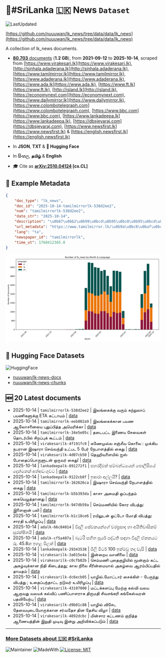 # 📄#SriLanka 🇱🇰 News `Dataset`

![LastUpdated](https://img.shields.io/badge/last_updated-2025--10--14_08:59:10-green)

[https://github.com/nuuuwan/lk_news/tree/data/data/lk_news](https://github.com/nuuuwan/lk_news/tree/data/data/lk_news)

A collection of lk_news documents.

- [**80,703** documents](https://github.com/nuuuwan/lk_news/tree/data/data/lk_news) (**1.2 GB**), from **2021-09-12** to **2025-10-14**, scraped from [https://www.virakesari.lk](https://www.virakesari.lk), [http://sinhala.adaderana.lk](http://sinhala.adaderana.lk), [https://www.tamilmirror.lk](https://www.tamilmirror.lk), [https://www.adaderana.lk](https://www.adaderana.lk), [https://www.ada.lk](https://www.ada.lk), [https://www.ft.lk](https://www.ft.lk), [http://island.lk](http://island.lk), [https://economynext.com](https://economynext.com), [https://www.dailymirror.lk](https://www.dailymirror.lk), [https://www.colombotelegraph.com](https://www.colombotelegraph.com), [https://www.bbc.com](https://www.bbc.com), [https://www.lankadeepa.lk](https://www.lankadeepa.lk), [https://dbsjeyaraj.com](https://dbsjeyaraj.com), [https://www.newsfirst.lk](https://www.newsfirst.lk) & [https://english.newsfirst.lk](https://english.newsfirst.lk)

- In **JSON**, **TXT** & **🤗 Hugging Face**

- In **සිංහල**, **தமிழ்** & **English**

- 🎓 Cite as **[arXiv:2510.04124](https://arxiv.org/abs/2510.04124) [cs.CL]**

## 📝 Example Metadata

```json
{
    "doc_type": "lk_news",
    "doc_id": "2025-10-14-tamilmirrorlk-538d2ee2",
    "num": "tamilmirrorlk-538d2ee2",
    "date_str": "2025-10-14",
    "description": "\u0b87\u0bb2\u0b99\u0bcd\u0b95\u0bc8\u0b95\u0bcd\u0b95\u0bc1 \u0bb5\u0bb0\u0bc1\u0bae\u0bcd \u0b9a\u0bc1\u0bb1\u0bcd\u0bb1\u0bc1\u0bb2\u0bbe\u0baa\u0bcd \u0baa\u0baf\u0ba3\u0bbf\u0b95\u0bb3\u0bc1\u0b95\u0bcd\u0b95\u0bc1 ETA \u0b95\u0b9f\u0bcd\u0b9f\u0bbe\u0baf\u0bae\u0bcd",
    "url_metadata": "https://www.tamilmirror.lk/\u0b9a\u0bc6\u0baf\u0bcd\u0ba4\u0bbf\u0b95\u0bb3\u0bcd/\u0b87\u0bb2\u0b99\u0bcd\u0b95\u0bc8\u0b95\u0bcd\u0b95\u0bc1-\u0bb5\u0bb0\u0bc1\u0bae\u0bcd-\u0b9a\u0bc1\u0bb1\u0bcd\u0bb1\u0bc1\u0bb2\u0bbe\u0baa\u0bcd-\u0baa\u0baf\u0ba3\u0bbf\u0b95\u0bb3\u0bc1\u0b95\u0bcd\u0b95\u0bc1-ETA-\u0b95\u0b9f\u0bcd\u0b9f\u0bbe\u0baf\u0bae\u0bcd/175-366236",
    "lang": "ta",
    "newspaper_id": "tamilmirrorlk",
    "time_ut": 1760412365.0
}
```

![Chart](https://raw.githubusercontent.com/nuuuwan/lk_news/refs/heads/data/data/lk_news/docs_by_month_and_lang.png)

## 🤗 Hugging Face Datasets

![HuggingFace](https://img.shields.io/badge/-HuggingFace-FDEE21?style=for-the-badge&logo=HuggingFace)

- [nuuuwan/lk-news-docs](https://huggingface.co/datasets/nuuuwan/lk-news-docs)
- [nuuuwan/lk-news-chunks](https://huggingface.co/datasets/nuuuwan/lk-news-chunks)

## 🆕 20 Latest documents

- 2025-10-14 | `tamilmirrorlk-538d2ee2` | இலங்கைக்கு வரும் சுற்றுலாப் பயணிகளுக்கு ETA கட்டாயம் | [data](https://github.com/nuuuwan/lk_news/tree/data/data/lk_news/2020s/2025/2025-10-14-tamilmirrorlk-538d2ee2)
- 2025-10-14 | `tamilmirrorlk-eeb002a9` | இலங்கைக்கான பயண ஆலோசனையை புதுப்பித்த அமெரிக்கா | [data](https://github.com/nuuuwan/lk_news/tree/data/data/lk_news/2020s/2025/2025-10-14-tamilmirrorlk-eeb002a9)
- 2025-10-14 | `tamilmirrorlk-34e5e05c` | தடைபட்ட இணைய சேவைகள் தொடர்பில் சிறப்புக் கூட்டம் | [data](https://github.com/nuuuwan/lk_news/tree/data/data/lk_news/2020s/2025/2025-10-14-tamilmirrorlk-34e5e05c)
- 2025-10-14 | `virakesarilk-4f191fc9` | கணேமுல்ல சஞ்சீவ கொலை : முக்கிய நபரான இஷாரா செவ்வந்தி உட்பட 5 பேர் நேபாளத்தில் கைது | [data](https://github.com/nuuuwan/lk_news/tree/data/data/lk_news/2020s/2025/2025-10-14-virakesarilk-4f191fc9)
- 2025-10-14 | `virakesarilk-4d07cb50` | தெஹிவளையில் ஐஸ் போதைப்பொருளுடன் ஒருவர் கைது! | [data](https://github.com/nuuuwan/lk_news/tree/data/data/lk_news/2020s/2025/2025-10-14-virakesarilk-4d07cb50)
- 2025-10-14 | `lankadeepalk-891272f1` | පහරදීමක් සම්බන්ධයෙන් පොලීසියේ දෙන්නෙක් අත්අඩංගුවට | [data](https://github.com/nuuuwan/lk_news/tree/data/data/lk_news/2020s/2025/2025-10-14-lankadeepalk-891272f1)
- 2025-10-14 | `lankadeepalk-9122cb8f` | ඉෂාරා අල්ලයි? | [data](https://github.com/nuuuwan/lk_news/tree/data/data/lk_news/2020s/2025/2025-10-14-lankadeepalk-9122cb8f)
- 2025-10-14 | `tamilmirrorlk-162626ca` | இஷாரா செவ்வந்தி நேபாளத்தில் கைது | [data](https://github.com/nuuuwan/lk_news/tree/data/data/lk_news/2020s/2025/2025-10-14-tamilmirrorlk-162626ca)
- 2025-10-14 | `tamilmirrorlk-b5b393da` | காசா அமைதி ஒப்பந்தம் கையெழுத்தானது | [data](https://github.com/nuuuwan/lk_news/tree/data/data/lk_news/2020s/2025/2025-10-14-tamilmirrorlk-b5b393da)
- 2025-10-14 | `tamilmirrorlk-947db59a` | செம்மணியில் கோர விபத்து: இளைஞன் பலி | [data](https://github.com/nuuuwan/lk_news/tree/data/data/lk_news/2020s/2025/2025-10-14-tamilmirrorlk-947db59a)
- 2025-10-14 | `tamilmirrorlk-b1c18ce6` | ரயிலுடன் ஓட்டோ மோதி விபத்து: சாரதி உயிரிழப்பு | [data](https://github.com/nuuuwan/lk_news/tree/data/data/lk_news/2020s/2025/2025-10-14-tamilmirrorlk-b1c18ce6)
- 2025-10-14 | `adalk-66c84014` | විදුලි සේවකයන්ගේ වරප්‍රසාද හා අයිතිවාසිකම් සුරක්ෂිතයි | [data](https://github.com/nuuuwan/lk_news/tree/data/data/lk_news/2020s/2025/2025-10-14-adalk-66c84014)
- 2025-10-14 | `adalk-cf5a407a` | බැටරි සහිත සූර්ය පද්ධති සඳහා විදුලි ඒකකයට රු. 45.8ක ඉහළ මිලක් | [data](https://github.com/nuuuwan/lk_news/tree/data/data/lk_news/2020s/2025/2025-10-14-adalk-cf5a407a)
- 2025-10-14 | `lankadeepalk-29343538` | මිලි මීටර් 100 ඉක්මවූ තද වැසි | [data](https://github.com/nuuuwan/lk_news/tree/data/data/lk_news/2020s/2025/2025-10-14-lankadeepalk-29343538)
- 2025-10-14 | `virakesarilk-3a015e4a` | இன்றைய வானிலை | [data](https://github.com/nuuuwan/lk_news/tree/data/data/lk_news/2020s/2025/2025-10-14-virakesarilk-3a015e4a)
- 2025-10-14 | `virakesarilk-c0cfb02b` | செம்மணி புதைகுழியில் மூன்றாம் கட்ட அகழ்வுக்கான நிதி கிடைத்தது; கால நிலை சீரின்மையால் அகழ்வை ஆரம்பிப்பதில் தாமதம் | [data](https://github.com/nuuuwan/lk_news/tree/data/data/lk_news/2020s/2025/2025-10-14-virakesarilk-c0cfb02b)
- 2025-10-14 | `virakesarilk-dc6ecb05` | யாழில்.மோட்டார் சைக்கிள் - பேருந்து விபத்து ; உதைப்பந்தாட்ட நடுவர் உயிரிழப்பு | [data](https://github.com/nuuuwan/lk_news/tree/data/data/lk_news/2020s/2025/2025-10-14-virakesarilk-dc6ecb05)
- 2025-10-14 | `virakesarilk-43107000` | மட்டக்களப்பு மேற்கு கல்வி வலய ஆறாவது வலயக் கல்விப் பணிப்பாளராக திருமதி சிவசங்கரி கங்கேஸ்வரன் பதவியேற்பு | [data](https://github.com/nuuuwan/lk_news/tree/data/data/lk_news/2020s/2025/2025-10-14-virakesarilk-43107000)
- 2025-10-14 | `virakesarilk-d9b01c88` | யாழில் விசேட தேவையுடையோருக்கான சர்வதேச தின தேசிய விழா | [data](https://github.com/nuuuwan/lk_news/tree/data/data/lk_news/2020s/2025/2025-10-14-virakesarilk-d9b01c88)
- 2025-10-14 | `virakesarilk-4892dcbc` | மின்சார கட்டணம் குறித்த ஆணையத்தின் இறுதி முடிவு இன்று அறிவிக்கப்படும் | [data](https://github.com/nuuuwan/lk_news/tree/data/data/lk_news/2020s/2025/2025-10-14-virakesarilk-4892dcbc)

---

### [More Datasets about 🇱🇰 #SriLanka](https://github.com/nuuuwan/lk_datasets)

![Maintainer](https://img.shields.io/badge/maintainer-nuuuwan-red)
![MadeWith](https://img.shields.io/badge/made_with-python-blue)
[![License: MIT](https://img.shields.io/badge/License-MIT-yellow.svg)](https://opensource.org/licenses/MIT)
